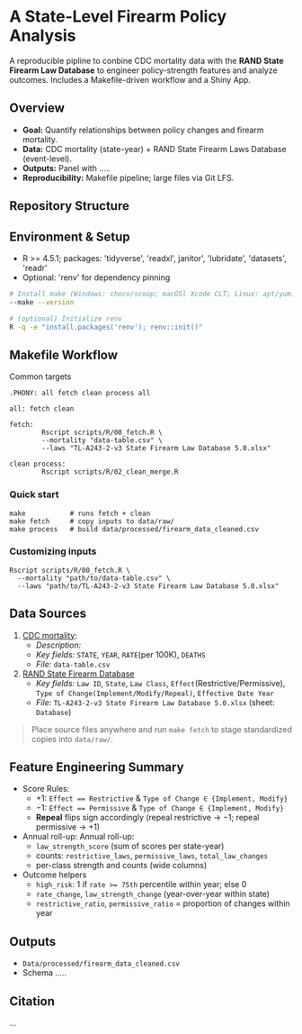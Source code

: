 # A State-Level Firearm Policy Analysis

A reproducible pipline to conbine CDC mortality data with the **RAND State Firearm Law Database** to engineer policy-strength features and analyze outcomes. Includes a Makefile-driven workflow and a Shiny App.

## Overview
- **Goal:** Quantify relationships between policy changes and firearm mortality.
- **Data:** CDC mortality (state-year) + RAND State Firearm Laws Database (event-level).
- **Outputs:** Panel with .....
- **Reproducibility:** Makefile pipeline; large files via Git LFS.

## Repository Structure

## Environment & Setup
- R >= 4.5.1; packages: 'tidyverse', 'readxl', janitor', 'lubridate', 'datasets', 'readr'
- Optional: 'renv' for dependency pinning

```bash
# Install make (Windows: choco/scoop; macOSl Xcode CLT; Linux: apt/yum)
--make --version

# (optional) Initialize renv
R -q -e "install.packages('renv'); renv::init()"
```

## Makefile Workflow
Common targets
```
.PHONY: all fetch clean process all

all: fetch clean

fetch:
		Rscript scripts/R/00_fetch.R \
		--mortality "data-table.csv" \
		--laws "TL-A243-2-v3 State Firearm Law Database 5.0.xlsx"
		
clean process:
		Rscript scripts/R/02_clean_merge.R
```
### Quick start
```
make           # runs fetch + clean
make fetch     # copy inputs to data/raw/
make process   # build data/processed/firearm_data_cleaned.csv
```
### Customizing inputs
```
Rscript scripts/R/00_fetch.R \
  --mortality "path/to/data-table.csv" \
  --laws "path/to/TL-A243-2-v3 State Firearm Law Database 5.0.xlsx"
```

## Data Sources
1. [CDC mortality](https://www.cdc.gov/nchs/state-stats/deaths/firearms.html):
   - *Description:*
   - *Key fields:* `STATE`, `YEAR`, `RATE`(per 100K), `DEATHS`
   - *File:* `data-table.csv`
2. [RAND State Firearm Database](https://www.rand.org/pubs/tools/TLA243-2-v3.html)
    - *Key fields:* `Law ID`, `State`, `Law Class`, `Effect`(Restrictive/Permissive), `Type of Change(Implement/Modify/Repeal)`, `Effective Date Year`
    - *File:* `TL-A243-2-v3 State Firearm Law Database 5.0.xlsx` (sheet: `Database`)
    
> Place source files anywhere and run `make fetch` to stage standardized copies into `data/raw/`.

## Feature Engineering Summary
- Score Rules:
  - +1: `Effect == Restrictive` & `Type of Change ∈ {Implement, Modify}`
  - −1: `Effect == Permissive` & `Type of Change ∈ {Implement, Modify}`
  - **Repeal** flips sign accordingly (repeal restrictive -> −1; repeal permissive -> +1)
- Annual roll-up:
Annual roll-up:
  - `law_strength_score` (sum of scores per state-year)
  - counts: `restrictive_laws`, `permissive_laws`, `total_law_changes`
  - per-class strength and counts (wide columns)
- Outcome helpers
  - `high_risk`: 1 if `rate >= 75th` percentile within year; else 0
  - `rate_change`, `law_strength_change` (year-over-year within state)
  - `restrictive_ratio`, `permissive_ratio` = proportion of changes within year
  
## Outputs
- `Data/processed/firearm_data_cleaned.csv`
- Schema .....

## Citation
...
